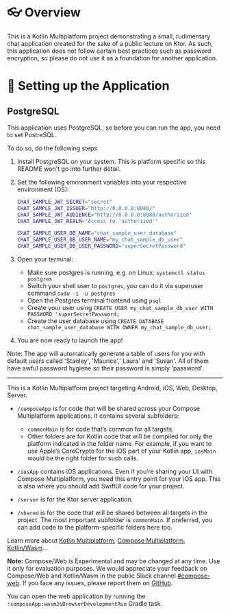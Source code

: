 # 👓 Overview

This is a Kotlin Multiplatform project demonstrating a small, rudimentary chat application created for the sake of a
public lecture on Ktor.
As such, this application does not follow certain best practices such as password encryption, so please do not use it as
a foundation for another application.

# 🔧 Setting up the Application

## PostgreSQL

This application uses PostgreSQL, so before you can run the app, you need to set PostreSQL.

To do so, do the following steps

1) Install PostgreSQL on your system. This is platform specific so this README won't go into further detail.
2) Set the following environment variables into your respective environment (OS):

    ```bash
    CHAT_SAMPLE_JWT_SECRET="secret"
    CHAT_SAMPLE_JWT_ISSUER="http://0.0.0.0:8080/"
    CHAT_SAMPLE_JWT_AUDIENCE="http://0.0.0.0:8080/authorized"
    CHAT_SAMPLE_JWT_REALM="Access to 'authorized'"
    
    CHAT_SAMPLE_USER_DB_NAME="chat_sample_user_database"
    CHAT_SAMPLE_USER_DB_USER_NAME="my_chat_sample_db_user"
    CHAT_SAMPLE_USER_DB_USER_PASSWORD="superSecretPassword"
    ```
3) Open your terminal:
    - Make sure postgres is running, e.g. on Linux: `systemctl status postgres`
    - Switch your shell user to `postgres`, you can do it via superuser command `sudo -i -u postgres`
    - Open the Postgres terminal frontend using `psql`
    - Create your user using `CREATE USER my_chat_sample_db_user WITH PASSWORD 'superSecretPassword;`
    - Create the user database using `CREATE DATABASE chat_sample_user_database WITH OWNER my_chat_sample_db_user;`
4) You are now ready to launch the app!

Note: The app will automatically generate a table of users for you with default users called 'Stanley', 'Maurice','
Laura' and 'Susan'. All of them have awful password hygiene so their password is simply 'password'. 

-----

This is a Kotlin Multiplatform project targeting Android, iOS, Web, Desktop, Server.

* `/composeApp` is for code that will be shared across your Compose Multiplatform applications.
  It contains several subfolders:
    - `commonMain` is for code that’s common for all targets.
    - Other folders are for Kotlin code that will be compiled for only the platform indicated in the folder name.
      For example, if you want to use Apple’s CoreCrypto for the iOS part of your Kotlin app,
      `iosMain` would be the right folder for such calls.

* `/iosApp` contains iOS applications. Even if you’re sharing your UI with Compose Multiplatform,
  you need this entry point for your iOS app. This is also where you should add SwiftUI code for your project.

* `/server` is for the Ktor server application.

* `/shared` is for the code that will be shared between all targets in the project.
  The most important subfolder is `commonMain`. If preferred, you can add code to the platform-specific folders here
  too.

Learn more about [Kotlin Multiplatform](https://www.jetbrains.com/help/kotlin-multiplatform-dev/get-started.html),
[Compose Multiplatform](https://github.com/JetBrains/compose-multiplatform/#compose-multiplatform),
[Kotlin/Wasm](https://kotl.in/wasm/)…

**Note:** Compose/Web is Experimental and may be changed at any time. Use it only for evaluation purposes.
We would appreciate your feedback on Compose/Web and Kotlin/Wasm in the public Slack
channel [#compose-web](https://slack-chats.kotlinlang.org/c/compose-web).
If you face any issues, please report them on [GitHub](https://github.com/JetBrains/compose-multiplatform/issues).

You can open the web application by running the `:composeApp:wasmJsBrowserDevelopmentRun` Gradle task.